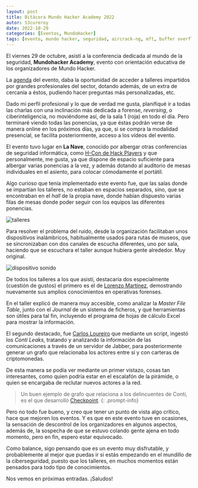 ```yaml
---
layout: post
title: Bitácora Mundo Hacker Academy 2022
autor: S3cureroy
date: 2022-10-29
categories: [Eventos, MundoHacker]
tags: [evento, mundo hacker, seguridad, aircrack-ng, mft, buffer overflow]
---
```


El viernes 29 de octubre, asistí a la conferencia dedicada al mundo de la seguridad, **Mundohacker Academy**, evento con orientación educativa de los organizadores de Mundo Hacker.

La [agenda](https://mundohackeracademy.com) del evento, daba la oportunidad de acceder a talleres impartidos por grandes profesionales del sector, dotando además, de un extra de cercanía a éstos, pudiendo hacer preguntas más personalizadas, etc.

Dado mi perfil profesional y lo que de verdad me gusta, planifiqué ir a todas las charlas con una inclinación más dedicada a forense, *reversing*, o ciberinteligencia, no moviéndome así, de la sala 1 (roja) en todo el día. Pero terminaré viendo todas las ponencias, ya que éstas podrán verse de manera online en los próximos días, ya que, si se compra la modalidad presencial, se facilita posteriormente, acceso a los vídeos del evento.

El evento tuvo lugar en **La Nave**, conocido por albergar otras conferencias de seguridad informática, como [H-Con de Hack Players](https://www.h-c0n.com/p/home.html) y que personalmente, me gusta, ya que dispone de espacio suficiente para albergar varias ponencias a la vez, y además dotando al auditorio de mesas individuales en el asiento, para colocar cómodamente el portátil. 

Algo curioso que tenía implementado este evento fue, que las salas donde se impartían los talleres, no estaban en espacios separados, sino, que se encontraban en el *hall* de la propia nave, donde habían dispuesto varias filas de mesas donde poder seguir con los equipos las diferentes ponencias.

![talleres](https://i.imgur.com/FjlSRWE.jpg)

Para resolver el problema del ruido, desde la organización facilitaban unos dispositivos inalámbricos, habitualmente usados para rutas de museos, que se sincronizaban con dos canales de escucha diferentes, uno por sala, haciendo que se escuchara el taller aunque hubiera gente alrededor. Muy original.

![dispositivo sonido](https://i.imgur.com/beGJXAr.png)

De todos los talleres a los que asistí, destacaría dos especialmente (cuestión de gustos) el primero es el de [Lorenzo Martínez](https://twitter.com/lawwait), demostrando nuevamente sus amplios conocimientos en operativas forenses.

En el taller explicó de manera muy accesible, como analizar la *Master File Table*, junto con el *Journal* de un sistema de ficheros, y qué herramientas son útiles para tal fin, incluyendo el programa de hojas de cálculo Excel para mostrar la información.

El segundo destacado, fue [Carlos Loureiro](https://twitter.com/cloureiro80) que mediante un script, ingestó los *Conti Leaks*, tratando y analizando la información de las comunicaciones a través de un servidor de Jabber, para posteriormente generar un grafo que relacionaba los actores entre sí y con carteras de criptomonedas.

De esta manera se podía ver mediante un primer vistazo, cosas tan interesantes, como quien podría estar en el escalafón de la pirámide, o quien se encargaba de reclutar nuevos actores a la red.

> Un buen ejemplo de grafo que relaciona a los delincuentes de Conti, es el que desarrolló [Checkpoint](https://research.checkpoint.com/wp-content/uploads/2022/03/map_index_v2.html).
{: .prompt-info}

Pero no todo fue bueno, y creo que tener un punto de vista algo crítico, hace que mejoren los eventos. Y es que en este evento tuve en ocasiones, la sensación de descontrol de los organizadores en algunos aspectos, además de, la sospecha de que se estuvo colando gente ajena en todo momento, pero en fin, espero estar equivocado.

Como balance, sigo pensando que es un evento muy disfrutable, y probablemente al mejor que puedas ir si estás empezando en el mundillo de la ciberseguridad, puesto que los talleres, en muchos momentos están pensados para todo tipo de conocimientos.

Nos vemos en próximas entradas. ¡Saludos!